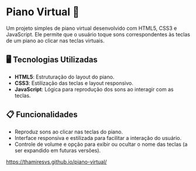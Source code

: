 # Piano Virtual 🎹

Um projeto simples de piano virtual desenvolvido com HTML5, CSS3 e JavaScript. Ele permite que o usuário toque sons correspondentes às teclas de um piano ao clicar nas teclas virtuais.

## 🖥️ Tecnologias Utilizadas
- **HTML5**: Estruturação do layout do piano.
- **CSS3**: Estilização das teclas e layout responsivo.
- **JavaScript**: Lógica para reprodução dos sons ao interagir com as teclas.

## 📋 Funcionalidades
- Reproduz sons ao clicar nas teclas do piano.
- Interface responsiva e estilizada para facilitar a interação do usuário.
- Controle de volume e opção para exibir ou ocultar o nome das teclas (a ser expandido em futuras versões).

https://thamiresvs.github.io/piano-virtual/
